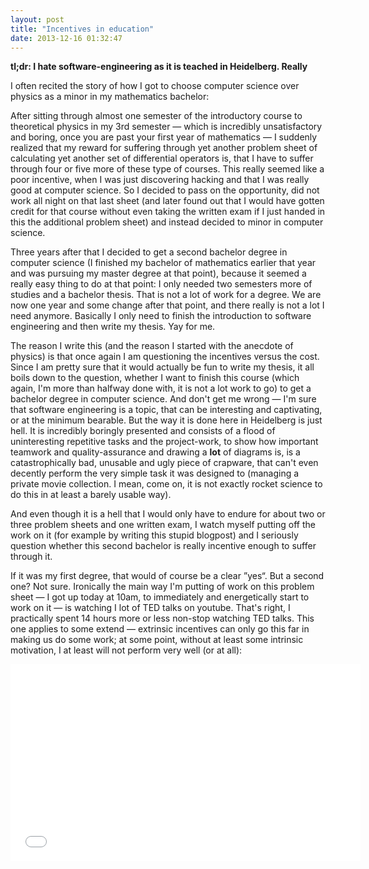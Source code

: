 ```yaml
---
layout: post
title: "Incentives in education"
date: 2013-12-16 01:32:47
---
```


**tl;dr: I hate software-engineering as it is teached in Heidelberg. Really**

I often recited the story of how I got to choose computer science over physics
as a minor in my mathematics bachelor:

After sitting through almost one semester of the introductory course to
theoretical physics in my 3rd semester — which is incredibly unsatisfactory
and boring, once you are past your first year of mathematics — I suddenly
realized that my reward for suffering through yet another problem sheet of
calculating yet another set of differential operators is, that I have to suffer
through four or five more of these type of courses. This really seemed like a
poor incentive, when I was just discovering hacking and that I was really good
at computer science. So I decided to pass on the opportunity, did not work all
night on that last sheet (and later found out that I would have gotten credit
for that course without even taking the written exam if I just handed in this
the additional problem sheet) and instead decided to minor in computer science.

Three years after that I decided to get a second bachelor degree in computer
science (I finished my bachelor of mathematics earlier that year and was
pursuing my master degree at that point), because it seemed a really easy thing
to do at that point: I only needed two semesters more of studies and a bachelor
thesis. That is not a lot of work for a degree. We are now one year and some
change after that point, and there really is not a lot I need anymore.
Basically I only need to finish the introduction to software engineering and
then write my thesis. Yay for me.

The reason I write this (and the reason I started with the anecdote of
physics) is that once again I am questioning the incentives versus the cost.
Since I am pretty sure that it would actually be fun to write my thesis, it all
boils down to the question, whether I want to finish this course (which again,
I'm more than halfway done with, it is not a lot work to go) to get a bachelor
degree in computer science. And don't get me wrong — I'm sure that software
engineering is a topic, that can be interesting and captivating, or at the
minimum bearable. But the way it is done here in Heidelberg is just hell. It is
incredibly boringly presented and consists of a flood of uninteresting
repetitive tasks and the project-work, to show how important teamwork and
quality-assurance and drawing a **lot** of diagrams is, is a catastrophically
bad, unusable and ugly piece of crapware, that can't even decently perform the
very simple task it was designed to (managing a private movie collection. I
mean, come on, it is not exactly rocket science to do this in at least a barely
usable way).

And even though it is a hell that I would only have to endure for about two or
three problem sheets and one written exam, I watch myself putting off the work
on it (for example by writing this stupid blogpost) and I seriously question
whether this second bachelor is really incentive enough to suffer through it.

If it was my first degree, that would of course be a clear ”yes“. But a second
one? Not sure. Ironically the main way I'm putting of work on this problem
sheet — I got up today at 10am, to immediately and energetically start to work
on it — is watching I lot of TED talks on youtube. That's right, I practically
spent 14 hours more or less non-stop watching TED talks. This one applies to
some extend — extrinsic incentives can only go this far in making us do some
work; at some point, without at least some intrinsic motivation, I at least
will not perform very well (or at all):

<p style="text-align: center;">
<iframe width="560" height="315" src="//www.youtube-nocookie.com/embed/rrkrvAUbU9Y" frameborder="0" allowfullscreen></iframe>
</p>
